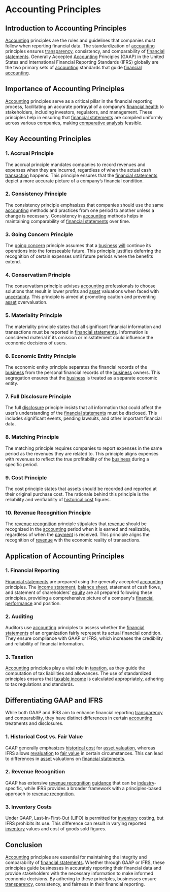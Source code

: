 # Accounting Principles

## Introduction to Accounting Principles

[Accounting](../a/accounting.md) principles are the rules and guidelines that companies must follow when reporting financial data. The standardization of [accounting](../a/accounting.md) principles ensures [transparency](../t/transparency.md), consistency, and comparability of [financial statements](../f/financial_statements.md). Generally Accepted [Accounting](../a/accounting.md) Principles (GAAP) in the United States and International Financial Reporting Standards (IFRS) globally are the two primary sets of [accounting](../a/accounting.md) standards that guide [financial accounting](../f/financial_accounting.md).

## Importance of Accounting Principles

[Accounting](../a/accounting.md) principles serve as a critical pillar in the financial reporting process, facilitating an accurate portrayal of a company’s [financial health](../f/financial_health.md) to stakeholders, including investors, regulators, and management. These principles help in ensuring that [financial statements](../f/financial_statements.md) are compiled uniformly across various companies, making [comparative analysis](../c/comparative_analysis.md) feasible.

## Key Accounting Principles

### 1. **Accrual Principle**

The accrual principle mandates companies to record revenues and expenses when they are incurred, regardless of when the actual cash [transaction](../t/transaction.md) happens. This principle ensures that the [financial statements](../f/financial_statements.md) depict a more accurate picture of a company’s financial condition.

### 2. **Consistency Principle**

The consistency principle emphasizes that companies should use the same [accounting](../a/accounting.md) methods and practices from one period to another unless a change is necessary. Consistency in [accounting](../a/accounting.md) methods helps in maintaining comparability of [financial statements](../f/financial_statements.md) over time.

### 3. **Going Concern Principle**

The [going concern](../g/going_concern.md) principle assumes that a [business](../b/business.md) [will](../w/will.md) continue its operations into the foreseeable future. This principle justifies deferring the recognition of certain expenses until future periods where the benefits extend.

### 4. **Conservatism Principle**

The conservatism principle advises [accounting](../a/accounting.md) professionals to choose solutions that result in lower profits and [asset](../a/asset.md) valuations when faced with [uncertainty](../u/uncertainty_in_trading.md). This principle is aimed at promoting caution and preventing [asset](../a/asset.md) overvaluation.

### 5. **Materiality Principle**

The materiality principle states that all significant financial information and transactions must be reported in [financial statements](../f/financial_statements.md). Information is considered material if its omission or misstatement could influence the economic decisions of users.

### 6. **Economic Entity Principle**

The economic entity principle separates the financial records of the [business](../b/business.md) from the personal financial records of the [business](../b/business.md) owners. This segregation ensures that the [business](../b/business.md) is treated as a separate economic entity.

### 7. **Full Disclosure Principle**

The full [disclosure](../d/disclosure.md) principle insists that all information that could affect the user’s understanding of the [financial statements](../f/financial_statements.md) must be disclosed. This includes significant events, pending lawsuits, and other important financial data.

### 8. **Matching Principle**

The matching principle requires companies to report expenses in the same period as the revenues they are related to. This principle aligns expenses with revenues to reflect the true profitability of the [business](../b/business.md) during a specific period.

### 9. **Cost Principle**

The cost principle states that assets should be recorded and reported at their original purchase cost. The rationale behind this principle is the reliability and verifiability of [historical cost](../h/historical_cost.md) figures.

### 10. **Revenue Recognition Principle**

The [revenue recognition](../r/revenue_recognition.md) principle stipulates that [revenue](../r/revenue.md) should be recognized in the [accounting](../a/accounting.md) period when it is earned and realizable, regardless of when the [payment](../p/payment.md) is received. This principle aligns the recognition of [revenue](../r/revenue.md) with the economic reality of transactions.

## Application of Accounting Principles

### 1. **Financial Reporting**

[Financial statements](../f/financial_statements.md) are prepared using the generally accepted [accounting](../a/accounting.md) principles. The [income statement](../i/income_statement.md), [balance sheet](../b/balance_sheet.md), statement of cash flows, and statement of shareholders' [equity](../e/equity.md) are all prepared following these principles, providing a comprehensive picture of a company's [financial performance](../f/financial_performance.md) and position.

### 2. **Auditing**

Auditors use [accounting](../a/accounting.md) principles to assess whether the [financial statements](../f/financial_statements.md) of an organization fairly represent its actual financial condition. They ensure compliance with GAAP or IFRS, which increases the credibility and reliability of financial information.

### 3. **Taxation**

[Accounting](../a/accounting.md) principles play a vital role in [taxation](../t/taxation.md), as they guide the computation of tax liabilities and allowances. The use of standardized principles ensures that [taxable income](../t/taxable_income.md) is calculated appropriately, adhering to tax regulations and standards.

## Differentiating GAAP and IFRS

While both GAAP and IFRS aim to enhance financial reporting [transparency](../t/transparency.md) and comparability, they have distinct differences in certain [accounting](../a/accounting.md) treatments and disclosures.

### 1. **Historical Cost vs. Fair Value**

GAAP generally emphasizes [historical cost](../h/historical_cost.md) for [asset valuation](../a/asset_valuation.md), whereas IFRS allows [revaluation](../r/revaluation.md) to [fair value](../f/fair_value.md) in certain circumstances. This can lead to differences in [asset](../a/asset.md) valuations on [financial statements](../f/financial_statements.md).

### 2. **Revenue Recognition**

GAAP has extensive [revenue recognition](../r/revenue_recognition.md) [guidance](../g/guidance.md) that can be [industry](../i/industry.md)-specific, while IFRS provides a broader framework with a principles-based approach to [revenue recognition](../r/revenue_recognition.md).

### 3. **Inventory Costs**

Under GAAP, Last-In-First-Out (LIFO) is permitted for [inventory](../i/inventory.md) costing, but IFRS prohibits its use. This difference can result in varying reported [inventory](../i/inventory.md) values and cost of goods sold figures.

## Conclusion

[Accounting](../a/accounting.md) principles are essential for maintaining the integrity and comparability of [financial statements](../f/financial_statements.md). Whether through GAAP or IFRS, these principles guide businesses in accurately reporting their financial data and provide stakeholders with the necessary information to make informed economic decisions. By adhering to these principles, businesses ensure [transparency](../t/transparency.md), consistency, and fairness in their financial reporting.